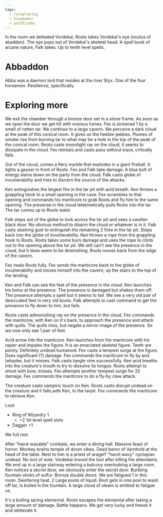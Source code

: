```yaml
---
tags:
  - roleplaying
  - kingmaker
  - pathfinder
---
```


In the room we defeated Vordekai, Roots takes Vordekai's eye (oculus of abaddon). The eye pops out of Vordekai's skeletel head. A spell book of arcane nature, Falk takes. Up to tenth level spells.

# Abbaddon

Abba was a daemon lord that resides at the river Styx. One of the four horsemen. Pestilence, specifically.

# Exploring more 

We exit the chamber through a bronze door set in a stone frame. As soon as we open the door we get hit with noxious fumes. Fex is sickened 1 by a smell of rotten tar. We continue to a large cavern. We perceive a dark cloud at the peak of this conical room. It gives us the heebie-jeebies. Plumes of smoke rise from burning tar to what may be a hole in the top of the peak of the conical room. Roots casts moonlight ray on the cloud, it seems to dissipate in the cloud. Fex retreats and casts pass without trace, critically fails.

Out of the cloud, comes a fiery marble that explodes in a giant fireball. It lights a geyser in front of Roots. Fex and Falk take damage. A blue bolt of energy slams down on the party from the cloud. Falk casts globe of invulnerability and tries to discern the source of the attacks.

Ken extinguishes the largest fire in the tar pit with acid breath. Ken throws a grappling hook to a small opening in the cave. Fex scrambles to that opening and commands his manticore to grab Roots and fly him to the same opening. The presense in the cloud telekinetically pulls Roots into the tar. The tar comes up to Roots waist. 

Falk steps out of the globe to look across the tar pit and sees a swollen black door. No obvious method to disarm the cloud or whatever is in it. Falk casts slashing gust to extinguish the remaining 2 fires in the tar pit. Steps back into the globe of invulnerability. Ken throws a rope from the grappling hook to Roots. Roots takes some burn damage and uses the rope to climb out to the opening above the tar pit. We still can't see the presence in the cloud, but it does seem to be diminishing. Roots moves back from the edge of the cavern.

Fex heals Roots fully. Fex sends the manticore back to the globe of invulnerability and moves himself into the cavern, up the stairs to the top of the landing. 

Ken and Falk can see the feet of the presence in the cloud. Ken launches his bolos at the presence. The presence is damaged but shakes them off. The presence attempts a spell but it seems to fail. We see a very old pair of desiccated feet in very old boots. Falk attempts to cast command to get the presence to fly down to him, but fails.

Roots casts admonishing ray on the presence in the cloud. Fex commands the manticore, with Ken on it's back, to approach the presence and attack with quills. The quills miss, but negate a mirror image of the presence. So we now only see 1 pair of feet. 

Acid arrow hits the manticore. Ken launches from the manticore with his rapier and impales the figure. It is an emaciated skeletal figure. Teeth are pointy. Definitely undead humanoid. Fex casts a tempest surge at the figure. Does significant (?) damage. Fex commands the manticore to fly by and tailspike, but it misses.  Falk casts tangle vine successfully. Ken acid breaths into the creature's mouth to try to dissolve its tongue. Roots attempt to shoot with bow, misses. Fex attempts another tempest surge for 32 damage. Fex commands the manticore to do a fly-by claw attack. 

The creature casts vampiric touch on Ken. Roots casts disrupt undead on the creature and it falls,with Ken, to the tarpit. Fex commands the manticore to retrieve Ken.

Loot:
- Ring of Wizardry 1
  - +2 1st level spell slots
- Dagger +1

We full rest.

After "hand-wavable" combats, we enter a dining hall. Massive feast of horror. Monkey brains temple of doom vibes. Dead baron of Varnhold at the head of the table. Next to him is a priest of aragel? "hand-wavy" cyclopian undead. No loot of note. Vordekai moved the loot after killing the attendants. We end up in a large stairway entering a balcony overlooking a large room. Ken notices a secret door, we obviously enter the secret door. Burbling fountain stinks of sulfur. Bronze double doors. We are fatigued 1 in this room. Sweltering heat. 2 Large pools of liquid. Root gets in one pool to wash off tar, is boiled in the fountain. A large cloud of steam is emitted to fatigue us.

It's a boiling spring elemental. Roots escapes the elemental after taking a large amount of damage. Battle happens. We get very lucky and freeze it and obliterate it.


